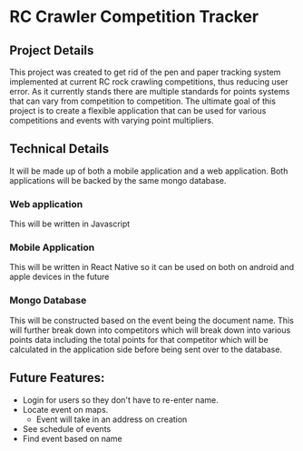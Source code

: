 # RC Crawler Competition Tracker

## Project Details
This project was created to get rid of the pen and paper tracking system implemented at current RC rock crawling competitions, thus reducing user error. As it  currently stands there are multiple standards for points systems that can vary from competition to competition. The ultimate goal of this project is to create a flexible application that can be used for various competitions and events with varying point multipliers.

## Technical Details 
It will be made up of both a mobile application and a web application. Both applications will be backed by the same mongo database.

### Web application
This will be written in Javascript

### Mobile Application
This will be written in React Native so it can be used on both on android and apple devices in the future

### Mongo Database
This will be constructed based on the event being the document name. This will further break down into competitors which will break down into various points data including the total points for that competitor which will be calculated in the application side before being sent over to the database.

## Future Features:
* Login for users so they don't have to re-enter name. 
* Locate event on maps. 
  * Event will take in an address on creation
* See schedule of events
* Find event based on name
